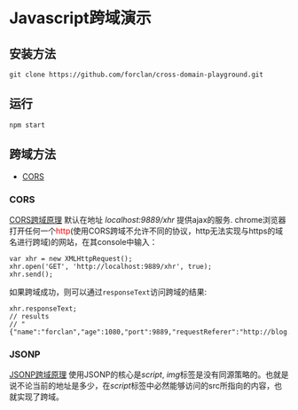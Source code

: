 # Javascript跨域演示

## 安装方法
```
git clone https://github.com/forclan/cross-domain-playground.git
```

## 运行
```
npm start
```

## 跨域方法
* [CORS](#CORS)

### <span id="CORS">CORS</span>

[CORS跨域原理](https://developer.mozilla.org/zh-CN/docs/Web/HTTP/Access_control_CORS)
默认在地址 *localhost:9889/xhr* 提供ajax的服务.
chrome浏览器打开任何一个<font color=red>http</font>(使用CORS跨域不允许不同的协议，http无法实现与https的域名进行跨域)的网站，在其console中输入：
```
var xhr = new XMLHttpRequest();
xhr.open('GET', 'http://localhost:9889/xhr', true);
xhr.send();
```
如果跨域成功，则可以通过`responseText`访问跨域的结果:
```
xhr.responseText;
// results
// "{"name":"forclan","age":1080,"port":9889,"requestReferer":"http://blog.csdn.net/fdipzone/article/details/46390573"}"
```

### <span id="JSONP">JSONP</span>

[JSONP跨域原理](http://stackoverflow.com/questions/2067472/what-is-jsonp-all-about)
使用JSONP的核心是*script*, *img*标签是没有同源策略的。也就是说不论当前的地址是多少，在*script*标签中必然能够访问的src所指向的内容，也就实现了跨域。
